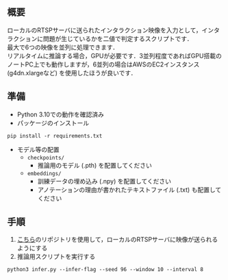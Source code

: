 ## 概要

ローカルのRTSPサーバに送られたインタラクション映像を入力として，インタラクションに問題が生じているかを二値で判定するスクリプトです．<br>
最大で6つの映像を並列に処理できます．<br>
リアルタイムに推論する場合，GPUが必要です．3並列程度であればGPU搭載のノートPC上でも動作しますが，6並列の場合はAWSのEC2インスタンス (g4dn.xlargeなど) を使用したほうが良いです．

## 準備
- Python 3.10での動作を確認済み
- パッケージのインストール
```
pip install -r requirements.txt
```

- モデル等の配置
  - `checkpoints/`
    - 推論用のモデル (.pth) を配置してください
  - `embeddings/`
    - 訓練データの埋め込み (.npy) を配置してください
    - アノテーションの理由が書かれたテキストファイル (.txt) も配置してください

## 手順

1. [こちら](https://github.com/m0chi1216/interaction_video_server)のリポジトリを使用して，ローカルのRTSPサーバに映像が送られるようにする
2. 推論用スクリプトを実行する
```
python3 infer.py --infer-flag --seed 96 --window 10 --interval 8
```
